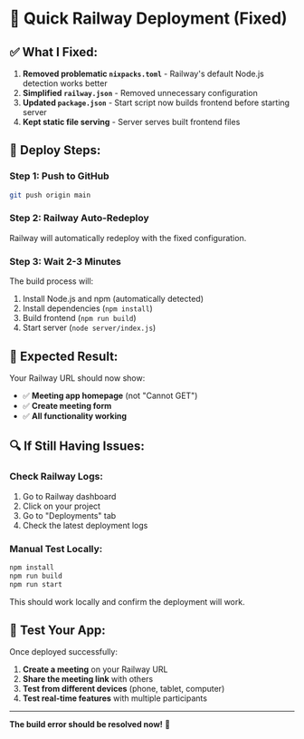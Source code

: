 # 🚀 Quick Railway Deployment (Fixed)

## ✅ What I Fixed:

1. **Removed problematic `nixpacks.toml`** - Railway's default Node.js detection works better
2. **Simplified `railway.json`** - Removed unnecessary configuration
3. **Updated `package.json`** - Start script now builds frontend before starting server
4. **Kept static file serving** - Server serves built frontend files

## 🎯 Deploy Steps:

### Step 1: Push to GitHub
```bash
git push origin main
```

### Step 2: Railway Auto-Redeploy
Railway will automatically redeploy with the fixed configuration.

### Step 3: Wait 2-3 Minutes
The build process will:
1. Install Node.js and npm (automatically detected)
2. Install dependencies (`npm install`)
3. Build frontend (`npm run build`)
4. Start server (`node server/index.js`)

## 🧪 Expected Result:

Your Railway URL should now show:
- ✅ **Meeting app homepage** (not "Cannot GET")
- ✅ **Create meeting form**
- ✅ **All functionality working**

## 🔍 If Still Having Issues:

### Check Railway Logs:
1. Go to Railway dashboard
2. Click on your project
3. Go to "Deployments" tab
4. Check the latest deployment logs

### Manual Test Locally:
```bash
npm install
npm run build
npm run start
```

This should work locally and confirm the deployment will work.

## 📱 Test Your App:

Once deployed successfully:
1. **Create a meeting** on your Railway URL
2. **Share the meeting link** with others
3. **Test from different devices** (phone, tablet, computer)
4. **Test real-time features** with multiple participants

---

**The build error should be resolved now!** 🎉 